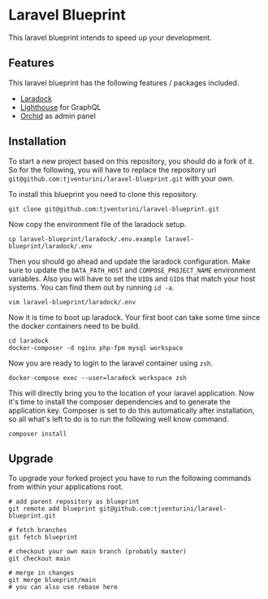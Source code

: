 # Laravel Blueprint

This laravel blueprint intends to speed up your development.

## Features

This laravel blueprint has the following features / packages included.

- [Laradock](https://laradock.io)
- [Lighthouse](https://lighthouse-php.com) for GraphQL
- [Orchid](https://orchid.software/) as admin panel

## Installation

To start a new project based on this repository, you should do a fork of it. So for the following, you will have to replace the repository url `git@github.com:tjventurini/laravel-blueprint.git` with your own.

To install this blueprint you need to clone this repository.

```
git clone git@github.com:tjventurini/laravel-blueprint.git
```

Now copy the environment file of the laradock setup.

```
cp laravel-blueprint/laradock/.env.example laravel-blueprint/laradock/.env
```

Then you should go ahead and update the laradock configuration. Make sure to update the `DATA_PATH_HOST` and `COMPOSE_PROJECT_NAME` environment variables. Also you will have to set the `UID`s and `GID`s that match your host systems. You can find them out by running `id -a`.

```
vim laravel-blueprint/laradock/.env
```

Now it is time to boot up laradock. Your first boot can take some time since the docker containers need to be build.

```
cd laradock
docker-composer -d nginx php-fpm mysql workspace
```

Now you are ready to login to the laravel container using `zsh`.

```
docker-compose exec --user=laradock workspace zsh
```

This will directly bring you to the location of your laravel application. Now it's time to install the composer dependencies and to generate the application key. Composer is set to do this automatically after installation, so all what's left to do is to run the following well know command.

```
composer install
```

## Upgrade

To upgrade your forked project you have to run the following commands from within your applications root.

```
# add parent repository as blueprint
git remote add blueprint git@github.com:tjventurini/laravel-blueprint.git

# fetch branches
git fetch blueprint

# checkout your own main branch (probably master)
git checkout main

# merge in changes
git merge blueprint/main
# you can also use rebase here
```
